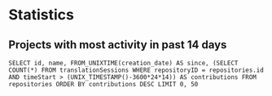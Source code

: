 # Statistics

## Projects with most activity in past 14 days

```
SELECT id, name, FROM_UNIXTIME(creation_date) AS since, (SELECT COUNT(*) FROM translationSessions WHERE repositoryID = repositories.id AND timeStart > (UNIX_TIMESTAMP()-3600*24*14)) AS contributions FROM repositories ORDER BY contributions DESC LIMIT 0, 50
```
